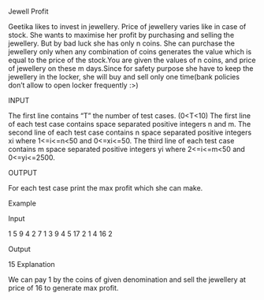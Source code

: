 Jewell Profit

Geetika likes to invest in jewellery. Price of jewellery varies like in case of stock. She wants to maximise her profit by purchasing and selling the jewellery. But by bad luck she has only n coins. She can purchase the jewellery only when any combination of coins generates the value which is equal to the price of the stock.You are given the values of n coins, and price of jewellery on these m days.Since for safety purpose she have to keep the jewellery in the locker, she will buy and sell only one time(bank policies don’t allow to open locker frequently :>)

INPUT

The first line contains “T” the number of test cases. (0<T<10)
The first line of each test case contains space separated positive integers  n and m.
The second line of each test case contains n space separated positive integers xi  where 1<=i<=n<50 and 0<=xi<=50.
The third  line of each test case contains m space separated positive integers yi  where 2<=i<=m<50 and 0<=yi<=2500.


OUTPUT

For each test case print the max profit which she can make.

Example

Input

1
5 9
4 2 7 1 3
9 4 5 17 2 1 4 16 2

Output

15
Explanation

We can pay 1 by the coins of given denomination and sell the jewellery at price of 16 to generate max profit.
